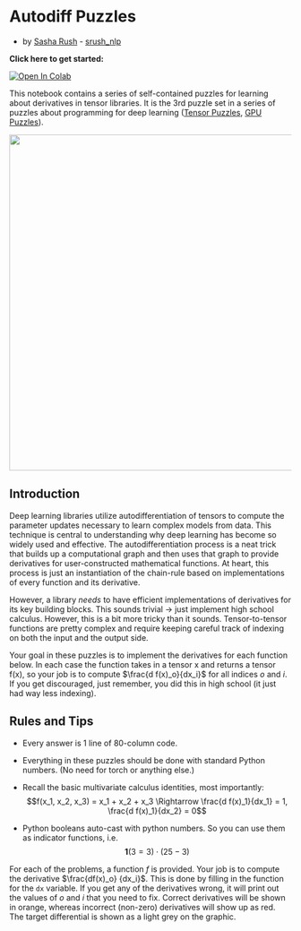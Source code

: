 # Autodiff Puzzles
- by [Sasha Rush](http://rush-nlp.com) - [srush_nlp](https://twitter.com/srush_nlp)

**Click here to get started:**

[![Open In Colab](https://colab.research.google.com/assets/colab-badge.svg)](https://colab.research.google.com/drive/1xZjVz3_qTteOlwrpVjiELo7xJ2lAybbX)

This notebook contains a series of self-contained puzzles for learning about derivatives in tensor libraries. It is the 3rd puzzle set in a series of puzzles about programming for deep learning ([Tensor Puzzles](https://github.com/srush/Tensor-Puzzles), [GPU Puzzles](https://github.com/srush/GPU-Puzzles)).

<img src="https://user-images.githubusercontent.com/35882/199065527-768cbd74-eecf-45cf-8420-73a881354c59.png" width=600px>


## Introduction

Deep learning libraries utilize autodifferentiation of tensors to compute the parameter updates necessary to learn complex models from data. This technique is central to understanding why deep learning has become so widely used and effective. The autodifferentiation process is a neat trick that builds up a computational graph and then uses that graph to provide derivatives for user-constructed mathematical functions. At heart, this process is just an instantiation of the chain-rule based on implementations of every function and its derivative. 

However, a library *needs* to have efficient implementations of derivatives for its key building blocks. This sounds trivial -> just implement high school calculus. However, this is a bit more tricky than it sounds. Tensor-to-tensor functions are pretty complex and require keeping careful track of indexing on both the input and the output side. 

Your goal in these puzzles is to implement the derivatives for each function below. In each case the function takes in a tensor x and returns a tensor f(x), so your job is to compute $\frac{d f(x)_o}{dx_i}$ for all indices $o$ and $i$. If you get discouraged, just remember, you did this in high school (it just had way less indexing).

## Rules and Tips

* Every answer is 1 line of 80-column code. 
* Everything in these puzzles should be done with standard Python numbers. (No need for torch or anything else.)
* Recall the basic multivariate calculus identities, most importantly: 
$$f(x_1, x_2, x_3) = x_1 + x_2 + x_3 \Rightarrow \frac{d f(x)_1}{dx_1} = 1, \frac{d f(x)_1}{dx_2} = 0$$

* Python booleans auto-cast with python numbers. So you can use them as indicator functions, i.e. $$\mathbf{1}(3=3) \cdot (25-3)$$


For each of the problems, a function $f$ is provided. Your job is to compute the derivative $\frac{df(x)_o} {dx_i}$. This is done by filling in the function for the `dx` variable. If you get any of the derivatives wrong, it will print out the values of $o$ and $i$ that you need to fix. Correct derivatives will be shown in orange, whereas incorrect (non-zero) derivatives will show up as red. The target differential is shown as a light grey on the graphic.

